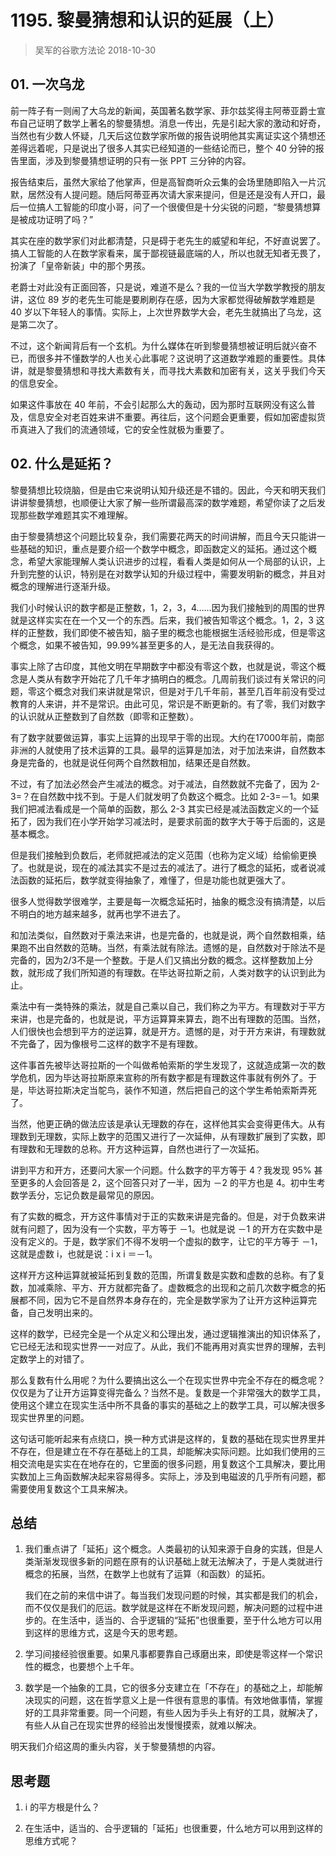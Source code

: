 # 1195. 黎曼猜想和认识的延展（上）
> 吴军的谷歌方法论
2018-10-30

## 01. 一次乌龙

前一阵子有一则闹了大乌龙的新闻，英国著名数学家、菲尔兹奖得主阿蒂亚爵士宣布自己证明了数学上著名的黎曼猜想。消息一传出，先是引起大家的激动和好奇，当然也有少数人怀疑，几天后这位数学家所做的报告说明他其实离证实这个猜想还差得远着呢，只是说出了很多人其实已经知道的一些结论而已，整个 40 分钟的报告里面，涉及到黎曼猜想证明的只有一张 PPT 三分钟的内容。

报告结束后，虽然大家给了他掌声，但是高智商听众云集的会场里随即陷入一片沉默，居然没有人提问题。随后阿蒂亚再次请大家来提问，但是还是没有人开口，最后一位搞人工智能的印度小哥，问了一个很傻但是十分尖锐的问题，“黎曼猜想算是被成功证明了吗？”

其实在座的数学家们对此都清楚，只是碍于老先生的威望和年纪，不好直说罢了。搞人工智能的人在数学家看来，属于鄙视链最底端的人，所以也就无知者无畏了，扮演了「皇帝新装」中的那个男孩。

老爵士对此没有正面回答，只是说，难道不是么？我的一位当大学数学教授的朋友讲，这位 89 岁的老先生可能是要刷刷存在感，因为大家都觉得破解数学难题是 40 岁以下年轻人的事情。实际上，上次世界数学大会，老先生就搞出了乌龙，这是第二次了。

不过，这个新闻背后有一个玄机。为什么媒体在听到黎曼猜想被证明后就兴奋不已，而很多并不懂数学的人也关心此事呢？这说明了这道数学难题的重要性。具体讲，就是黎曼猜想和寻找大素数有关，而寻找大素数和加密有关，这关乎我们今天的信息安全。

如果这件事放在 40 年前，不会引起那么大的轰动，因为那时互联网没有这么普及，信息安全对老百姓来讲不重要。再往后，这个问题会更重要，假如加密虚拟货币真进入了我们的流通领域，它的安全性就极为重要了。

## 02. 什么是延拓？

黎曼猜想比较烧脑，但是由它来说明认知升级还是不错的。因此，今天和明天我们讲讲黎曼猜想，也顺便让大家了解一些所谓最高深的数学难题，希望你读了之后发现那些数学难题其实不难理解。

由于黎曼猜想这个问题比较复杂，我们需要花两天的时间讲解，而且今天只能讲一些基础的知识，重点是要介绍一个数学中概念，即函数定义的延拓。通过这个概念，希望大家能理解人类认识进步的过程，看看人类是如何从一个局部的认识，上升到完整的认识，特别是在对数学认知的升级过程中，需要发明新的概念，并且对概念的理解进行逐渐升级。

我们小时候认识的数字都是正整数，1，2，3，4……因为我们接触到的周围的世界就是这样实实在在一个又一个的东西。后来，我们被告知零这个概念。1，2，3 这样的正整数，我们即使不被告知，脑子里的概念也能根据生活经验形成，但是零这个概念，如果不被告知，99.99%甚至更多的人，是无法自我获得的。

事实上除了古印度，其他文明在早期数字中都没有零这个数，也就是说，零这个概念是人类从有数字开始花了几千年才搞明白的概念。几周前我们谈过有关常识的问题，零这个概念对我们来讲就是常识，但是对于几千年前，甚至几百年前没有受过教育的人来讲，并不是常识。由此可见，常识是不断更新的。有了零，我们对数字的认识就从正整数到了自然数（即零和正整数）。

有了数字就要做运算，事实上运算的出现早于零的出现。大约在17000年前，南部非洲的人就使用了技术运算的工具。最早的运算是加法，对于加法来讲，自然数本身是完备的，也就是说任何两个自然数相加，结果还是自然数。

不过，有了加法必然会产生减法的概念。对于减法，自然数就不完备了，因为 2-3=？在自然数中找不到。于是人们就发明了负数这个概念。比如 2-3=－1。如果我们把减法看成是一个简单的函数，那么 2-3 其实已经是减法函数定义的一个延拓了，因为我们在小学开始学习减法时，是要求前面的数字大于等于后面的，这是基本概念。

但是我们接触到负数后，老师就把减法的定义范围（也称为定义域）给偷偷更换了。也就是说，现在的减法其实不是过去的减法了。进行了概念的延拓，或者说减法函数的延拓后，数学就变得抽象了，难懂了，但是功能也就更强大了。

很多人觉得数学很难学，主要是每一次概念延拓时，抽象的概念没有搞清楚，以后不明白的地方越来越多，就再也学不进去了。

和加法类似，自然数对于乘法来讲，也是完备的，也就是说，两个自然数相乘，结果跑不出自然数的范畴。当然，有乘法就有除法。遗憾的是，自然数对于除法不是完备的，因为2/3不是一个整数。于是人们又搞出分数的概念。这样整数加上分数，就形成了我们所知道的有理数。在毕达哥拉斯之前，人类对数字的认识到此为止。

乘法中有一类特殊的乘法，就是自己乘以自己，我们称之为平方。有理数对于平方来讲，也是完备的，也就是说，平方运算算来算去，跑不出有理数的范围。当然，人们很快也会想到平方的逆运算，就是开方。遗憾的是，对于开方来讲，有理数就不完备了，因为像根号二这样的数字不是有理数。

这件事首先被毕达哥拉斯的一个叫做希帕索斯的学生发现了，这就造成第一次的数学危机，因为毕达哥拉斯原来宣称的所有数字都是有理数这件事就有例外了。于是，毕达哥拉斯决定当鸵鸟，装作不知道，然后把自己的这个学生希帕索斯弄死了。

当然，他更正确的做法应该是承认无理数的存在，这样他其实会变得更伟大。从有理数到无理数，实际上数字的范围又进行了一次延伸，从有理数扩展到了实数，即有理数和无理数的总称。开方这种运算，自然也进行了一次延拓。

讲到平方和开方，还要问大家一个问题。什么数字的平方等于 4？我发现 95% 甚至更多的人会回答是 2，这个回答只对了一半，因为 －2 的平方也是 4。初中生考数学丢分，忘记负数是最常见的原因。

有了实数的概念，开方这件事情对于正的实数来讲是完备的。但是，对于负数来讲就有问题了，因为没有一个实数，平方等于 －1。也就是说 －1 的开方在实数中是没有定义的。于是，数学家们不得不发明一个虚拟的数字，让它的平方等于 －1，这就是虚数 i，也就是说：i x i ＝－1。

这样开方这种运算就被延拓到复数的范围，所谓复数是实数和虚数的总称。有了复数，加减乘除、平方、开方就都完备了。虚数概念的出现和之前几次数字概念的拓展都不同，因为它不是自然界本身存在的，完全是数学家为了让开方这种运算完备，自己发明出来的。

这样的数学，已经完全是一个从定义和公理出发，通过逻辑推演出的知识体系了，它已经无法和现实世界一一对应了。从此，我们不能再用对真实世界的理解，去判定数学上的对错了。

那么复数有什么用呢？为什么要搞出这么一个在现实世界中完全不存在的概念呢？仅仅是为了让开方运算变得完备么？当然不是。复数是一个非常强大的数学工具，使用这个建立在现实生活中所不具备的事实的基础之上的数学工具，可以解决很多现实世界里的问题。

这句话可能听起来有点绕口，换一种方式讲是这样的，复数的基础在现实世界里并不存在，但是建立在不存在基础上的工具，却能解决实际问题。比如我们使用的三相交流电是实实在在地存在的，它里面的很多问题，用复数这个工具解决，要比用实数加上三角函数解决起来容易得多。实际上，涉及到电磁波的几乎所有问题，都需要使用复数这个工具来解决。

## 总结

1. 我们重点讲了「延拓」这个概念。人类最初的认知来源于自身的实践，但是人类渐渐发现很多新的问题在原有的认识基础上就无法解决了，于是人类就进行概念的拓展，当然，在数学上也就有了运算（和函数）的延拓。

	我们在之前的来信中讲了。每当我们发现问题的时候，其实都是我们的机会，而不仅仅是我们的厄运。数学就是这样在不断发现问题，解决问题的过程中进步的。在生活中，适当的、合乎逻辑的“延拓”也很重要，至于什么地方可以用到这样的思维方式，这是今天的思考题。

2. 学习间接经验很重要。如果凡事都要靠自己琢磨出来，即使是零这样一个常识性的概念，也要想个上千年。

3. 数学是一个抽象的工具，它的很多分支建立在「不存在」的基础之上，却能解决现实的问题，这在哲学意义上是一件很有意思的事情。有效地做事情，掌握好的工具非常重要。同一个问题，有些人因为手头上有好的工具，就解决了，有些人从自己在现实世界的经验出发慢慢摸索，就难以解决。

明天我们介绍这周的重头内容，关于黎曼猜想的内容。

## 思考题

1. i 的平方根是什么？

2. 在生活中，适当的、合乎逻辑的「延拓」也很重要，什么地方可以用到这样的思维方式呢？
